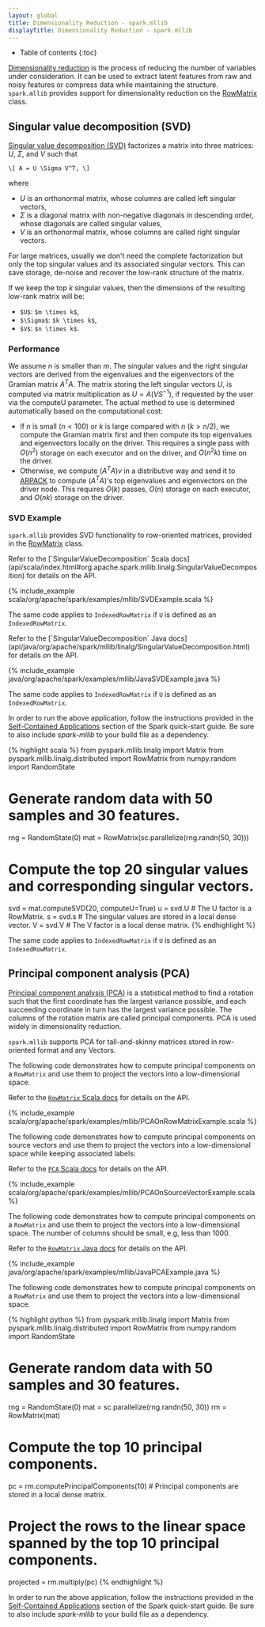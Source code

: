 ```yaml
---
layout: global
title: Dimensionality Reduction - spark.mllib
displayTitle: Dimensionality Reduction - spark.mllib
---
```


* Table of contents
{:toc}

[Dimensionality reduction](http://en.wikipedia.org/wiki/Dimensionality_reduction) is the process 
of reducing the number of variables under consideration.
It can be used to extract latent features from raw and noisy features
or compress data while maintaining the structure.
`spark.mllib` provides support for dimensionality reduction on the <a href="mllib-data-types.html#rowmatrix">RowMatrix</a> class.

## Singular value decomposition (SVD)

[Singular value decomposition (SVD)](http://en.wikipedia.org/wiki/Singular_value_decomposition)
factorizes a matrix into three matrices: $U$, $\Sigma$, and $V$ such that

`\[
A = U \Sigma V^T,
\]`

where 

* $U$ is an orthonormal matrix, whose columns are called left singular vectors,
* $\Sigma$ is a diagonal matrix with non-negative diagonals in descending order, 
  whose diagonals are called singular values,
* $V$ is an orthonormal matrix, whose columns are called right singular vectors.
 
For large matrices, usually we don't need the complete factorization but only the top singular
values and its associated singular vectors.  This can save storage, de-noise
and recover the low-rank structure of the matrix.

If we keep the top $k$ singular values, then the dimensions of the resulting low-rank matrix will be:

* `$U$`: `$m \times k$`,
* `$\Sigma$`: `$k \times k$`,
* `$V$`: `$n \times k$`.
 
### Performance
We assume $n$ is smaller than $m$. The singular values and the right singular vectors are derived
from the eigenvalues and the eigenvectors of the Gramian matrix $A^T A$. The matrix
storing the left singular vectors $U$, is computed via matrix multiplication as
$U = A (V S^{-1})$, if requested by the user via the computeU parameter. 
The actual method to use is determined automatically based on the computational cost:

* If $n$ is small ($n < 100$) or $k$ is large compared with $n$ ($k > n / 2$), we compute the Gramian matrix
first and then compute its top eigenvalues and eigenvectors locally on the driver.
This requires a single pass with $O(n^2)$ storage on each executor and on the driver, and
$O(n^2 k)$ time on the driver.
* Otherwise, we compute $(A^T A) v$ in a distributive way and send it to
<a href="http://www.caam.rice.edu/software/ARPACK/">ARPACK</a> to
compute $(A^T A)$'s top eigenvalues and eigenvectors on the driver node. This requires $O(k)$
passes, $O(n)$ storage on each executor, and $O(n k)$ storage on the driver.

### SVD Example
 
`spark.mllib` provides SVD functionality to row-oriented matrices, provided in the
<a href="mllib-data-types.html#rowmatrix">RowMatrix</a> class. 

<div class="codetabs">
<div data-lang="scala" markdown="1">
Refer to the [`SingularValueDecomposition` Scala docs](api/scala/index.html#org.apache.spark.mllib.linalg.SingularValueDecomposition) for details on the API.

{% include_example scala/org/apache/spark/examples/mllib/SVDExample.scala %}

The same code applies to `IndexedRowMatrix` if `U` is defined as an
`IndexedRowMatrix`.
</div>
<div data-lang="java" markdown="1">
Refer to the [`SingularValueDecomposition` Java docs](api/java/org/apache/spark/mllib/linalg/SingularValueDecomposition.html) for details on the API.

{% include_example java/org/apache/spark/examples/mllib/JavaSVDExample.java %}

The same code applies to `IndexedRowMatrix` if `U` is defined as an
`IndexedRowMatrix`.

In order to run the above application, follow the instructions
provided in the [Self-Contained
Applications](quick-start.html#self-contained-applications) section of the Spark
quick-start guide. Be sure to also include *spark-mllib* to your build file as
a dependency.

</div>
<div data-lang="python" markdown="1">
{% highlight scala %}
from pyspark.mllib.linalg import Matrix
from pyspark.mllib.linalg.distributed import RowMatrix
from numpy.random import RandomState

# Generate random data with 50 samples and 30 features.
rng = RandomState(0)
mat = RowMatrix(sc.parallelize(rng.randn(50, 30)))

# Compute the top 20 singular values and corresponding singular vectors.
svd = mat.computeSVD(20, computeU=True)
u = svd.U  # The U factor is a RowMatrix.
s = svd.s  # The singular values are stored in a local dense vector.
V = svd.V  # The V factor is a local dense matrix.
{% endhighlight %}

The same code applies to `IndexedRowMatrix` if `U` is defined as an
`IndexedRowMatrix`.
</div>
</div>

## Principal component analysis (PCA)

[Principal component analysis (PCA)](http://en.wikipedia.org/wiki/Principal_component_analysis) is a
statistical method to find a rotation such that the first coordinate has the largest variance
possible, and each succeeding coordinate in turn has the largest variance possible. The columns of
the rotation matrix are called principal components. PCA is used widely in dimensionality reduction.

`spark.mllib` supports PCA for tall-and-skinny matrices stored in row-oriented format and any Vectors.

<div class="codetabs">
<div data-lang="scala" markdown="1">

The following code demonstrates how to compute principal components on a `RowMatrix`
and use them to project the vectors into a low-dimensional space.

Refer to the [`RowMatrix` Scala docs](api/scala/index.html#org.apache.spark.mllib.linalg.distributed.RowMatrix) for details on the API.

{% include_example scala/org/apache/spark/examples/mllib/PCAOnRowMatrixExample.scala %}

The following code demonstrates how to compute principal components on source vectors
and use them to project the vectors into a low-dimensional space while keeping associated labels:

Refer to the [`PCA` Scala docs](api/scala/index.html#org.apache.spark.mllib.feature.PCA) for details on the API.

{% include_example scala/org/apache/spark/examples/mllib/PCAOnSourceVectorExample.scala %}

</div>

<div data-lang="java" markdown="1">

The following code demonstrates how to compute principal components on a `RowMatrix`
and use them to project the vectors into a low-dimensional space.
The number of columns should be small, e.g, less than 1000.

Refer to the [`RowMatrix` Java docs](api/java/org/apache/spark/mllib/linalg/distributed/RowMatrix.html) for details on the API.

{% include_example java/org/apache/spark/examples/mllib/JavaPCAExample.java %}

</div>

<div data-lang="python" markdown="1">

The following code demonstrates how to compute principal components on a `RowMatrix`
and use them to project the vectors into a low-dimensional space.

{% highlight python %}
from pyspark.mllib.linalg import Matrix
from pyspark.mllib.linalg.distributed import RowMatrix
from numpy.random import RandomState

# Generate random data with 50 samples and 30 features.
rng = RandomState(0)
mat = sc.parallelize(rng.randn(50, 30))
rm = RowMatrix(mat)

# Compute the top 10 principal components.
pc = rm.computePrincipalComponents(10)  # Principal components are stored in a local dense matrix.

# Project the rows to the linear space spanned by the top 10 principal components.
projected = rm.multiply(pc)
{% endhighlight %}

</div>
</div>

In order to run the above application, follow the instructions
provided in the [Self-Contained Applications](quick-start.html#self-contained-applications)
section of the Spark
quick-start guide. Be sure to also include *spark-mllib* to your build file as
a dependency.
